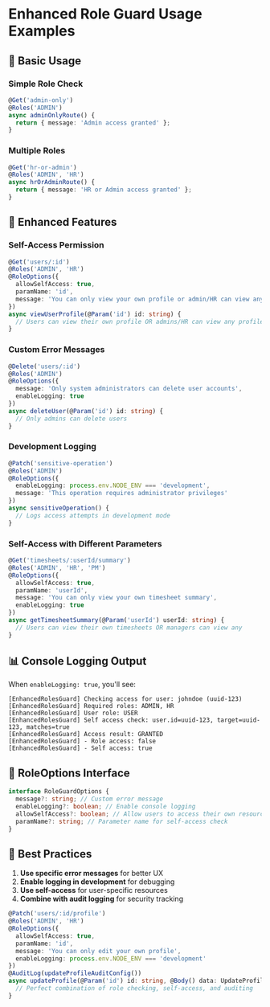 # Enhanced Role Guard Usage Examples

## 🔧 **Basic Usage**

### Simple Role Check

```typescript
@Get('admin-only')
@Roles('ADMIN')
async adminOnlyRoute() {
  return { message: 'Admin access granted' };
}
```

### Multiple Roles

```typescript
@Get('hr-or-admin')
@Roles('ADMIN', 'HR')
async hrOrAdminRoute() {
  return { message: 'HR or Admin access granted' };
}
```

## 🎯 **Enhanced Features**

### Self-Access Permission

```typescript
@Get('users/:id')
@Roles('ADMIN', 'HR')
@RoleOptions({
  allowSelfAccess: true,
  paramName: 'id',
  message: 'You can only view your own profile or admin/HR can view any profile'
})
async viewUserProfile(@Param('id') id: string) {
  // Users can view their own profile OR admins/HR can view any profile
}
```

### Custom Error Messages

```typescript
@Delete('users/:id')
@Roles('ADMIN')
@RoleOptions({
  message: 'Only system administrators can delete user accounts',
  enableLogging: true
})
async deleteUser(@Param('id') id: string) {
  // Only admins can delete users
}
```

### Development Logging

```typescript
@Patch('sensitive-operation')
@Roles('ADMIN')
@RoleOptions({
  enableLogging: process.env.NODE_ENV === 'development',
  message: 'This operation requires administrator privileges'
})
async sensitiveOperation() {
  // Logs access attempts in development mode
}
```

### Self-Access with Different Parameters

```typescript
@Get('timesheets/:userId/summary')
@Roles('ADMIN', 'HR', 'PM')
@RoleOptions({
  allowSelfAccess: true,
  paramName: 'userId',
  message: 'You can only view your own timesheet summary',
  enableLogging: true
})
async getTimesheetSummary(@Param('userId') userId: string) {
  // Users can view their own timesheets OR managers can view any
}
```

## 📊 **Console Logging Output**

When `enableLogging: true`, you'll see:

```
[EnhancedRolesGuard] Checking access for user: johndoe (uuid-123)
[EnhancedRolesGuard] Required roles: ADMIN, HR
[EnhancedRolesGuard] User role: USER
[EnhancedRolesGuard] Self access check: user.id=uuid-123, target=uuid-123, matches=true
[EnhancedRolesGuard] Access result: GRANTED
[EnhancedRolesGuard] - Role access: false
[EnhancedRolesGuard] - Self access: true
```

## 🔧 **RoleOptions Interface**

```typescript
interface RoleGuardOptions {
  message?: string; // Custom error message
  enableLogging?: boolean; // Enable console logging
  allowSelfAccess?: boolean; // Allow users to access their own resources
  paramName?: string; // Parameter name for self-access check
}
```

## 🎯 **Best Practices**

1. **Use specific error messages** for better UX
2. **Enable logging in development** for debugging
3. **Use self-access** for user-specific resources
4. **Combine with audit logging** for security tracking

```typescript
@Patch('users/:id/profile')
@Roles('ADMIN', 'HR')
@RoleOptions({
  allowSelfAccess: true,
  paramName: 'id',
  message: 'You can only edit your own profile',
  enableLogging: process.env.NODE_ENV === 'development'
})
@AuditLog(updateProfileAuditConfig())
async updateProfile(@Param('id') id: string, @Body() data: UpdateProfileDto) {
  // Perfect combination of role checking, self-access, and auditing
}
```
